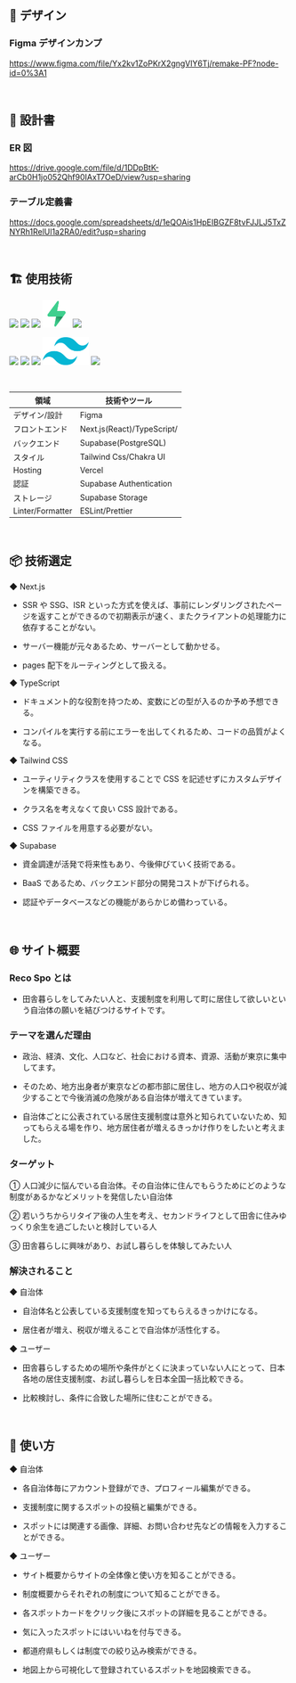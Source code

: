 <br/>

## 🎨 デザイン

### Figma デザインカンプ

https://www.figma.com/file/Yx2kv1ZoPKrX2gngVlY6Tj/remake-PF?node-id=0%3A1

<br/>

## 📄 設計書

### ER 図

https://drive.google.com/file/d/1DDpBtK-arCb0H1jo052Qhf90IAxT7OeD/view?usp=sharing

### テーブル定義書

https://docs.google.com/spreadsheets/d/1eQOAis1HpEIBGZF8tvFJJLJ5TxZNYRh1RelUl1a2RA0/edit?usp=sharing

<br />

## 🏗 使用技術

<p align="left">
  <a href="https://www.typescriptlang.org/"><img src="https://cdn.worldvectorlogo.com/logos/typescript.svg" height="50px;" /></a>
  <a href="https://nextjs.org/"><img src="https://cdn.worldvectorlogo.com/logos/nextjs-3.svg" height="50px;" /></a>
  <a href="https://ja.reactjs.org/"><img src="https://cdn.worldvectorlogo.com/logos/react-2.svg" height="50px;" /></a>
  <a href="https://supabase.com/"><img src="./public/svgs/supabase.svg" height="50px;" /></a>
   <a href="https://vercel.com/"><img src="https://user-images.githubusercontent.com/65433193/118944114-3b393980-b98f-11eb-84a5-fc9a1db8ea6b.png" height="50px;" /></a
</p>
<p align="left">
  <a href="https://www.figma.com/"><img src="https://cdn.worldvectorlogo.com/logos/figma-1.svg" height="50px;" /></a>
  <a href="https://eslint.org/"><img src="https://cdn.worldvectorlogo.com/logos/eslint-1.svg" height="50px;" /></a>
  <a href="https://prettier.io/"><img src="https://cdn.worldvectorlogo.com/logos/prettier-2.svg" height="50px;" /></a>
  <a href="https://tailwindcss.com"><img src="./public/svgs/tailwind-css.svg" height="50px;"></a>
  <a href="https://chakra-ui.com/"><img src="https://bestofjs.org/logos/chakra-ui.svg" height="50px;"></a>

</p><br />

| 領域             | 技術やツール               |
| ---------------- | -------------------------- |
| デザイン/設計    | Figma                      |
| フロントエンド   | Next.js(React)/TypeScript/ |
| バックエンド     | Supabase(PostgreSQL)       |
| スタイル         | Tailwind Css/Chakra UI     |
| Hosting          | Vercel                     |
| 認証             | Supabase Authentication    |
| ストレージ       | Supabase Storage           |
| Linter/Formatter | ESLint/Prettier            |

<br/>

## 📦️ 技術選定

◆ Next.js

- SSR や SSG、ISR といった方式を使えば、事前にレンダリングされたページを返すことができるので初期表示が速く、またクライアントの処理能力に依存することがない。

- サーバー機能が元々あるため、サーバーとして動かせる。

- pages 配下をルーティングとして扱える。

◆ TypeScript

- ドキュメント的な役割を持つため、変数にどの型が入るのか予め予想できる。

- コンパイルを実行する前にエラーを出してくれるため、コードの品質がよくなる。

◆ Tailwind CSS

- ユーティリティクラスを使用することで CSS を記述せずにカスタムデザインを構築できる。

- クラス名を考えなくて良い CSS 設計である。

- CSS ファイルを用意する必要がない。

◆ Supabase

- 資金調達が活発で将来性もあり、今後伸びていく技術である。

- BaaS であるため、バックエンド部分の開発コストが下げられる。

- 認証やデータベースなどの機能があらかじめ備わっている。

<br/>

## 🌐 サイト概要

### Reco Spo とは

- 田舎暮らしをしてみたい人と、支援制度を利用して町に居住して欲しいという自治体の願いを結びつけるサイトです。

### テーマを選んだ理由

- 政治、経済、文化、人口など、社会における資本、資源、活動が東京に集中してます。

- そのため、地方出身者が東京などの都市部に居住し、地方の人口や税収が減少することで今後消滅の危険がある自治体が増えてきています。

- 自治体ごとに公表されている居住支援制度は意外と知られていないため、知ってもらえる場を作り、地方居住者が増えるきっかけ作りをしたいと考えました。

### ターゲット

① 人口減少に悩んでいる自治体。その自治体に住んでもらうためにどのような制度があるかなどメリットを発信したい自治体

② 若いうちからリタイア後の人生を考え、セカンドライフとして田舎に住みゆっくり余生を過ごしたいと検討している人

③ 田舎暮らしに興味があり、お試し暮らしを体験してみたい人

### 解決されること

◆ 自治体

- 自治体名と公表している支援制度を知ってもらえるきっかけになる。

- 居住者が増え、税収が増えることで自治体が活性化する。

◆ ユーザー

- 田舎暮らしするための場所や条件がとくに決まっていない人にとって、日本各地の居住支援制度、お試し暮らしを日本全国一括比較できる。

- 比較検討し、条件に合致した場所に住むことができる。

<br/>

## 💬 使い方

◆ 自治体

- 各自治体毎にアカウント登録ができ、プロフィール編集ができる。

- 支援制度に関するスポットの投稿と編集ができる。

- スポットには関連する画像、詳細、お問い合わせ先などの情報を入力することができる。

◆ ユーザー

- サイト概要からサイトの全体像と使い方を知ることができる。

- 制度概要からそれぞれの制度について知ることができる。

- 各スポットカードをクリック後にスポットの詳細を見ることができる。

- 気に入ったスポットにはいいねを付与できる。

- 都道府県もしくは制度での絞り込み検索ができる。

- 地図上から可視化して登録されているスポットを地図検索できる。

